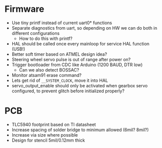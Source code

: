 # Firmware
* Use tiny printf instead of current uart0* functions
* Separate diagnostics from uart, so depending on HW we can do both in different configurations
    * How to do this with printf?
* HAL should be called once every mainloop for service HAL function (USB!)
* Better soft timer based on ATMEL design idea?
* Steering wheel servo pulse is out of range after power on?
* Trigger bootloader from CDC like Arduino (1200 BAUD, DTR low)
    * Can we also detect BOSSAC?
* Monitor atsam91 erase command?
* Lets get rid of `__SYSTEM_CLOCK`, move it into HAL
* servo_output_enable should only be activated when gearbox servo configured, to prevent glitch before initialized properly?

# PCB

* TLC5940 footprint based on TI datasheet
* Increase spacing of solder bridge to minimum allowed (6mil? 8mil?)
* Increase via size where possible
* Design for stencil 5mil/0.12mm thick